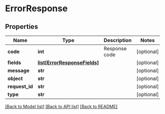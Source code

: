 # ErrorResponse

## Properties
Name | Type | Description | Notes
------------ | ------------- | ------------- | -------------
**code** | **int** | Response code | [optional] 
**fields** | [**list[ErrorResponseFields]**](ErrorResponseFields.md) |  | [optional] 
**message** | **str** |  | [optional] 
**object** | **str** |  | [optional] 
**request_id** | **str** |  | [optional] 
**type** | **str** |  | [optional] 

[[Back to Model list]](../README.md#documentation-for-models) [[Back to API list]](../README.md#documentation-for-api-endpoints) [[Back to README]](../README.md)


